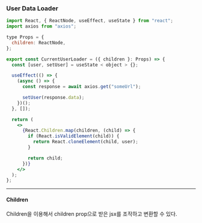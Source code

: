 ### User Data Loader

```jsx
import React, { ReactNode, useEffect, useState } from "react";
import axios from "axios";

type Props = {
  children: ReactNode,
};

export const CurrentUserLoader = ({ children }: Props) => {
  const [user, setUser] = useState < object > {};

  useEffect(() => {
    (async () => {
      const response = await axios.get("someUrl");

      setUser(response.data);
    })();
  }, []);

  return (
    <>
      {React.Children.map(children, (child) => {
        if (React.isValidElement(child)) {
          return React.cloneElement(child, user);
        }

        return child;
      })}
    </>
  );
};
```

---

#### Children

Children을 이용해서 children prop으로 받은 jsx를 조작하고 변환할 수 있다.
